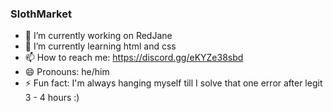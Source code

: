 ### SlothMarket

- 🔭 I’m currently working on RedJane
- 🌱 I’m currently learning html and css
- 📫 How to reach me: https://discord.gg/eKYZe38sbd
- 😄 Pronouns: he/him
- ⚡ Fun fact: I'm always hanging myself till I solve that one error after legit 3 - 4 hours :) 
